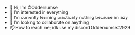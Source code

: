 - 👋 Hi, I’m @Oddernumse
- 👀 I’m interested in everything
- 🌱 I’m currently learning practically nothing because im lazy
- 💞️ I’m looking to collaborate on anything
- 📫 How to reach me; idk use my discord Oddernumse#2929
